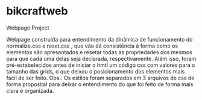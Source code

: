 # bikcraftweb
Webpage Project

Webpage construída para entendimento da dinâmica de funcionamento do normalize.css e reset.css , 
que vão dá consistência à forma como os elementos são apresentados e resetar todas as propriedades dos mesmos para que cada uma delas seja declarada, respectivamente. Além isso, 
foram pré-estabelecidos antes de iniciar o hmtl um código css com valores para o tamanho das grids, o que deixou o posicionamento dos elementos mais fácil de ser feito. 
Obs.: Os estilos foram separados em 3 arquivos de css de forma proposital para deixar o entendimento do que foi feito de forma mais clara e organizada.
